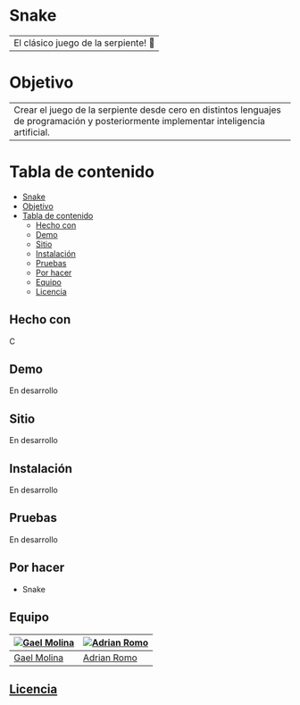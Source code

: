 # Snake
<table>
<tr>
<td>
El clásico juego de la serpiente! 🐍
</td>
</tr>
</table>

# Objetivo 
<table>
<tr>
<td>
Crear el juego de la serpiente desde cero en distintos lenguajes de programación y posteriormente implementar inteligencia artificial.
</td>
</tr>
</table>

# Tabla de contenido
<!--ts-->
- [Snake](#snake)
- [Objetivo](#objetivo)
- [Tabla de contenido](#tabladecontenido)
  * [Hecho con](#hechocon)
  * [Demo](#demo)
  * [Sitio](#sitio)
  * [Instalación](#instalacion)
  * [Pruebas](#pruebas)
  * [Por hacer](#porhacer)
  * [Equipo](#equipo)
  * [Licencia](#licencia)
<!--te-->

## Hecho con
C

## Demo
En desarrollo

## Sitio
En desarrollo

## Instalación
En desarrollo

## Pruebas
En desarrollo

## Por hacer
- Snake

## Equipo 
[![Gael Molina](https://avatars1.githubusercontent.com/u/79345679?v=4&s=144)](https://github.com/yoluisgael)  | [![Adrian Romo](https://avatars1.githubusercontent.com/u/17463208?v=4&s=144)](https://github.com/AdrianRomo)
|---|---|
[Gael Molina](https://github.com/yoluisgael)  | [Adrian Romo](https://github.com/AdrianRomo)

## [Licencia]()
